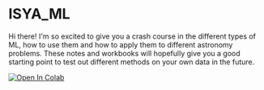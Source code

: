 # ISYA_ML

Hi there! I'm so excited to give you a crash course in the different types of ML, how to use them and how to apply them to different astronomy problems. These notes and workbooks will hopefully give you a good starting point to test out different methods on your own data in the future. 

<a href="https://colab.research.google.com/github/sarawebb/ISYA_ML">
  <img src="https://colab.research.google.com/assets/colab-badge.svg" alt="Open In Colab"/>
</a>

